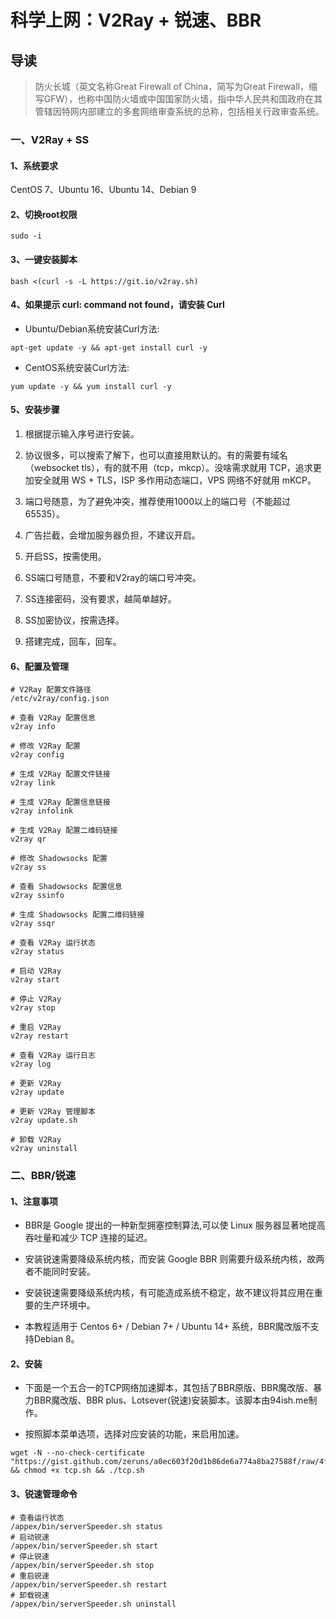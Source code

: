 # 科学上网：V2Ray + 锐速、BBR

## 导读

> 防火长城（英文名称Great Firewall of China，简写为Great Firewall，缩写GFW），也称中国防火墙或中国国家防火墙，指中华人民共和国政府在其管辖因特网内部建立的多套网络审查系统的总称，包括相关行政审查系统。

### 一、V2Ray + SS

#### 1、系统要求

CentOS 7、Ubuntu 16、Ubuntu 14、Debian 9

#### 2、切换root权限

```shell
sudo -i
```

#### 3、一键安装脚本

```shell
bash <(curl -s -L https://git.io/v2ray.sh)
```

#### 4、如果提示 curl: command not found，请安装 Curl

- Ubuntu/Debian系统安装Curl方法:

```shell
apt-get update -y && apt-get install curl -y
```

- CentOS系统安装Curl方法:

```shell
yum update -y && yum install curl -y
```

#### 5、安装步骤

1. 根据提示输入序号进行安装。

2. 协议很多，可以搜索了解下，也可以直接用默认的。有的需要有域名（websocket tls），有的就不用（tcp，mkcp）。没啥需求就用 TCP，追求更加安全就用 WS + TLS，ISP 多作用动态端口，VPS 网络不好就用 mKCP。

3. 端口号随意，为了避免冲突，推荐使用1000以上的端口号（不能超过65535）。

4. 广告拦截，会增加服务器负担，不建议开启。

5. 开启SS，按需使用。

6. SS端口号随意，不要和V2ray的端口号冲突。

7. SS连接密码，没有要求，越简单越好。

8. SS加密协议，按需选择。

9. 搭建完成，回车，回车。

#### 6、配置及管理

```shell
# V2Ray 配置文件路径
/etc/v2ray/config.json

# 查看 V2Ray 配置信息
v2ray info

# 修改 V2Ray 配置
v2ray config

# 生成 V2Ray 配置文件链接
v2ray link

# 生成 V2Ray 配置信息链接
v2ray infolink

# 生成 V2Ray 配置二维码链接
v2ray qr

# 修改 Shadowsocks 配置
v2ray ss

# 查看 Shadowsocks 配置信息
v2ray ssinfo

# 生成 Shadowsocks 配置二维码链接
v2ray ssqr

# 查看 V2Ray 运行状态
v2ray status

# 启动 V2Ray
v2ray start

# 停止 V2Ray
v2ray stop

# 重启 V2Ray
v2ray restart

# 查看 V2Ray 运行日志
v2ray log

# 更新 V2Ray
v2ray update

# 更新 V2Ray 管理脚本
v2ray update.sh

# 卸载 V2Ray
v2ray uninstall
```

### 二、BBR/锐速

#### 1、注意事项

- BBR是 Google 提出的一种新型拥塞控制算法,可以使 Linux 服务器显著地提高吞吐量和减少 TCP 连接的延迟。

- 安装锐速需要降级系统内核，而安装 Google BBR 则需要升级系统内核，故两者不能同时安装。

- 安装锐速需要降级系统内核，有可能造成系统不稳定，故不建议将其应用在重要的生产环境中。

- 本教程适用于 Centos 6+ / Debian 7+ / Ubuntu 14+ 系统，BBR魔改版不支持Debian 8。

#### 2、安装

- 下面是一个五合一的TCP网络加速脚本，其包括了BBR原版、BBR魔改版、暴力BBR魔改版、BBR plus、Lotsever(锐速)安装脚本。该脚本由94ish.me制作。

- 按照脚本菜单选项，选择对应安装的功能，来启用加速。

```shell
wget -N --no-check-certificate "https://gist.github.com/zeruns/a0ec603f20d1b86de6a774a8ba27588f/raw/4f9957ae23f5efb2bb7c57a198ae2cffebfb1c56/tcp.sh" && chmod +x tcp.sh && ./tcp.sh
```

#### 3、锐速管理命令

```shell
# 查看运行状态
/appex/bin/serverSpeeder.sh status
# 启动锐速
/appex/bin/serverSpeeder.sh start
# 停止锐速
/appex/bin/serverSpeeder.sh stop
# 重启锐速
/appex/bin/serverSpeeder.sh restart
# 卸载锐速
/appex/bin/serverSpeeder.sh uninstall
```
